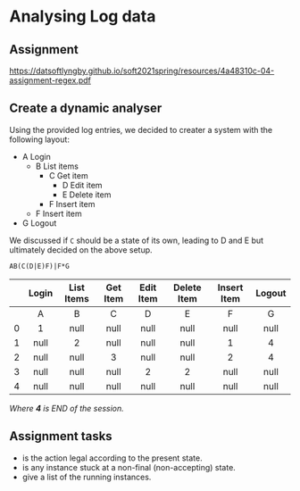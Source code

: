 # Analysing Log data

## Assignment

https://datsoftlyngby.github.io/soft2021spring/resources/4a48310c-04-assignment-regex.pdf


## Create a dynamic analyser
Using the provided log entries, we decided to creater a system with the following layout:  

- A Login
  - B List items
    - C Get item
      -  D Edit item
      -  E Delete item
    - F Insert item
  - F Insert item
- G Logout

We discussed if `C` should be a state of its own, leading to D and E but ultimately decided on the above setup.

`AB(C(D|E)F)|F*G`

|   | Login | List Items | Get Item | Edit Item | Delete Item | Insert Item | Logout |
|:-:|:-----:|:----------:|:--------:|:---------:|:-----------:|:-----------:|:------:|
|   |   A   |      B     |     C    |     D     |      E      |      F      |    G   |
| 0 |   1   |      null  |     null    |     null     |      null      |      null      |    null   |
| 1 |   null   |      2     |     null    |     null     |      null      |      1      |    4   |
| 2 |   null   |      null     |     3    |     null     |      null      |      2      |    4   |
| 3 |   null   |      null     |     null    |     2     |      2      |      null      |    null   |
| 4 |   null   |      null     |     null    |     null     |      null      |      null      |    null   |

*Where **4** is END of the session.*

## Assignment tasks
- is the action legal according to the present state.
- is any instance stuck at a non-final (non-accepting) state.
- give a list of the running instances.
